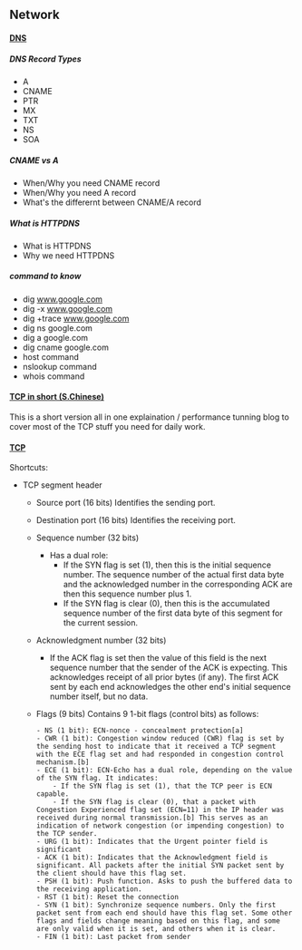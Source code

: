 ## Network

#### [DNS](http://www.ruanyifeng.com/blog/2016/06/dns.html)
##### DNS Record Types
- A
- CNAME
- PTR
- MX
- TXT
- NS
- SOA

##### CNAME vs A
- When/Why you need CNAME record
- When/Why you need A record
- What's the differernt between CNAME/A record

##### What is HTTPDNS
- What is HTTPDNS
- Why we need HTTPDNS

##### command to know
- dig www.google.com
- dig -x www.google.com
- dig +trace www.google.com
- dig ns google.com
- dig a google.com
- dig cname google.com
- host command
- nslookup command
- whois command


#### [TCP in short (S.Chinese)](https://mp.weixin.qq.com/s/fjnChU3MKNc_x-Wk7evLhg)
This is a short version all in one explaination / performance tunning blog to cover most of the TCP stuff you need for daily work. 
#### [TCP](https://en.wikipedia.org/wiki/Transmission_Control_Protocol)
Shortcuts:
- TCP segment header
  - Source port (16 bits)
    Identifies the sending port.
  - Destination port (16 bits)
    Identifies the receiving port.
  - Sequence number (32 bits)
     - Has a dual role:
        - If the SYN flag is set (1), then this is the initial sequence number. The sequence number of the actual first data byte and the acknowledged number in the corresponding ACK are then this sequence number plus 1.
        - If the SYN flag is clear (0), then this is the accumulated sequence number of the first data byte of this segment for the current session.

  - Acknowledgment number (32 bits)
     - If the ACK flag is set then the value of this field is the next sequence number that the sender of the ACK is expecting. This acknowledges receipt of all prior bytes (if any). The first ACK sent by each end acknowledges the other end's initial sequence number itself, but no data.
  - Flags (9 bits)
       Contains 9 1-bit flags (control bits) as follows:

        - NS (1 bit): ECN-nonce - concealment protection[a]
        - CWR (1 bit): Congestion window reduced (CWR) flag is set by the sending host to indicate that it received a TCP segment with the ECE flag set and had responded in congestion control mechanism.[b]
        - ECE (1 bit): ECN-Echo has a dual role, depending on the value of the SYN flag. It indicates:
            - If the SYN flag is set (1), that the TCP peer is ECN capable.
            - If the SYN flag is clear (0), that a packet with Congestion Experienced flag set (ECN=11) in the IP header was received during normal transmission.[b] This serves as an indication of network congestion (or impending congestion) to the TCP sender.
        - URG (1 bit): Indicates that the Urgent pointer field is significant
        - ACK (1 bit): Indicates that the Acknowledgment field is significant. All packets after the initial SYN packet sent by the client should have this flag set.
        - PSH (1 bit): Push function. Asks to push the buffered data to the receiving application.
        - RST (1 bit): Reset the connection
        - SYN (1 bit): Synchronize sequence numbers. Only the first packet sent from each end should have this flag set. Some other flags and fields change meaning based on this flag, and some are only valid when it is set, and others when it is clear.
        - FIN (1 bit): Last packet from sender



